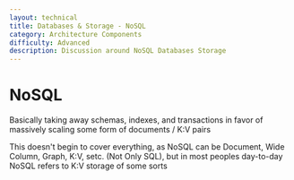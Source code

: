 ```yaml
---
layout: technical
title: Databases & Storage - NoSQL
category: Architecture Components
difficulty: Advanced
description: Discussion around NoSQL Databases Storage
---
```


# NoSQL
Basically taking away schemas, indexes, and transactions in favor of massively scaling some form of documents / K:V pairs

This doesn't begin to cover everything, as NoSQL can be Document, Wide Column, Graph, K:V, setc. (Not Only SQL), but in most peoples day-to-day NoSQL refers to K:V storage of some sorts